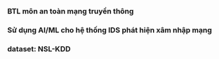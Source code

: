 ### BTL môn an toàn mạng truyền thông
### Sử dụng AI/ML cho hệ thống IDS phát hiện xâm nhập mạng
### dataset: NSL-KDD
